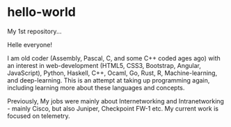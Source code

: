 # hello-world
My 1st repository...

Helle everyone!

I am old coder (Assembly, Pascal, C, and some C++ coded ages ago) with an interest in web-development (HTML5, CSS3, Bootstrap, Angular, JavaScript), Python, Haskell, C++, Ocaml, Go, Rust, R, Machine-learning, and deep-learning. This is an attempt at taking up programming again, including learning more about these languages and concepts.

Previously, My jobs were mainly about Internetworking and Intranetworking - mainly Cisco, but also Juniper, Checkpoint FW-1 etc. My current work is focused on telemetry.
